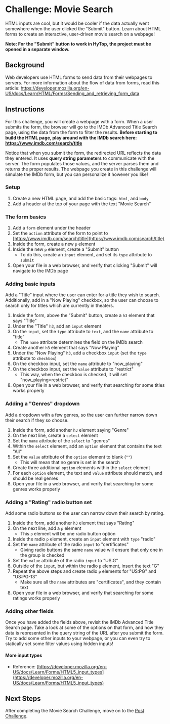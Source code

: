 # Challenge: Movie Search
HTML inputs are cool, but it would be cooler if the data actually went somewhere when the user clicked the "Submit" button. Learn about HTML forms to create an interactive, user-driven movie search on a webpage!

**Note: For the "Submit" button to work in HyTop, the project must be opened in a separate window.**

## Background
Web developers use HTML forms to send data from their webpages to servers. For more information about the flow of data from forms, read this article: https://developer.mozilla.org/en-US/docs/Learn/HTML/Forms/Sending_and_retrieving_form_data

## Instructions
For this challenge, you will create a webpage with a form. When a user submits the form, the browser will go to the IMDb Advanced Title Search page, using the data from the form to filter the results. **Before starting to build the HTML page, play around with the IMDb search here: https://www.imdb.com/search/title**

Notice that when you submit the form, the redirected URL reflects the data they entered. It uses **query string parameters** to communicate with the server. The form populates those values, and the server parses them and returns the proper results. The webpage you create in this challenge will simulate the IMDb form, but you can personalize it however you like!

### Setup
1. Create a new HTML page, and add the basic tags: `html`, and `body`
1. Add a header at the top of your page with the text "Movie Search"

### The form basics
1. Add a `form` element under the header
1. Set the `action` attribute of the form to point to [https://www.imdb.com/search/title](https://www.imdb.com/search/title)
1. Inside the form, create a new `p` element
1. Inside the new `p` element, create a "Submit" button
    - To do this, create an `input` element, and set its `type` attribute to `submit`
1. Open your file in a web browser, and verify that clicking "Submit" will navigate to the IMDb page

### Adding basic inputs
Add a "Title" input where the user can enter for a title they wish to search. Additionally, add in a "Now Playing" checkbox, so the user can choose to search only for titles which are currently in theaters.

1. Inside the form, above the "Submit" button, create a `h3` element that says "Title"
1. Under the "Title" `h3`, add an `input` element
1. On the `input`, set the `type` attribute to `text`, and the `name` attribute to "title"
    - The `name` attribute determines the field on the IMDb search
1. Create another `h3` element that says "Now Playing"
1. Under the "Now Playing" `h3`, add a checkbox `input` (set the `type` attribute to `checkbox`)
1. On the checkbox input, set the `name` attribute to "now_playing"
1. On the checkbox input, set the `value` attribute to "restrict"
    - This way, when the checkbox is checked, it will set "now_playing=restrict"
1. Open your file in a web browser, and verify that searching for some titles works properly

### Adding a "Genres" dropdown
Add a dropdown with a few genres, so the user can further narrow down their search if they so choose.

1. Inside the form, add another `h3` element saying "Genre"
1. On the next line, create a `select` element
1. Set the `name` attribute of the `select` to "genres"
1. Within the `select` element, add an `option` element that contains the text "All"
1. Set the `value` attribute of the `option` element to blank (`""`)
    - This will mean that no genre is set in the search
1. Create three additional `option` elements within the `select` element
1. For each `option` element, the text and `value` attribute should match, and should be real genres
1. Open your file in a web browser, and verify that searching for some genres works properly

### Adding a "Rating" radio button set
Add some radio buttons so the user can narrow down their search by rating.

1. Inside the form, add another `h3` element that says "Rating"
1. On the next line, add a `p` element
    - This `p` element will be one radio button option
1. Inside the radio `p` element, create an `input` element with `type` "radio"
1. Set the `name` attribute of the radio `input` to "certificates"
    - Giving radio buttons the same `name` value will ensure that only one in the group is checked
1. Set the `value` attribute of the radio `input` to "US:G"
1. Outside of the `input`, but within the radio `p` element, insert the text "G"
1. Repeat the above steps and create radio `p` elements for "US:PG" and "US:PG-13"
    - Make sure all the `name` attributes are "certificates", and they contain text
1. Open your file in a web browser, and verify that searching for some ratings works properly

### Adding other fields
Once you have added the fields above, revisit the IMDb Advanced Title Search page. Take a look at some of the options on that form, and how they data is represented in the query string of the URL after you submit the form. Try to add some other inputs to your webpage, or you can even try to statically set some filter values using hidden inputs!

#### More input types
- Reference: [https://developer.mozilla.org/en-US/docs/Learn/Forms/HTML5_input_types](https://developer.mozilla.org/en-US/docs/Learn/Forms/HTML5_input_types)

## Next Steps
After completing the Movie Search Challenge, move on to the [Post Challenge](PostChallenge.md).
